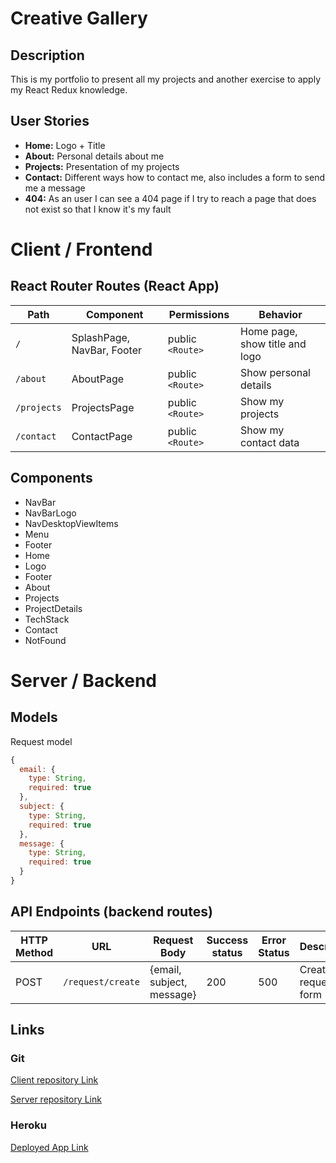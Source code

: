 # Creative Gallery

## Description

This is my portfolio to present all my projects and another exercise to apply my React Redux knowledge.

## User Stories

-  **Home:** Logo + Title
-  **About:** Personal details about me 
-  **Projects:** Presentation of my projects
-  **Contact:** Different ways how to contact me, also includes a form to send me a message
-  **404:** As an user I can see a 404 page if I try to reach a page that does not exist so that I know it's my fault

# Client / Frontend

## React Router Routes (React App)
| Path                      | Component                      | Permissions | Behavior                                                     |
| --------------- | ----------------| ----------- | -----------------|
| `/`                       | SplashPage, NavBar, Footer     | public `<Route>` | Home page, show title and logo  |            
| `/about`                  | AboutPage                      | public `<Route>` | Show personal details           |
| `/projects`               | ProjectsPage                   | public `<Route>` | Show my projects                |
| `/contact`                | ContactPage                    | public `<Route>` | Show my contact data            |

## Components

- NavBar
- NavBarLogo
- NavDesktopViewItems
- Menu
- Footer
- Home
- Logo
- Footer
- About
- Projects
- ProjectDetails
- TechStack
- Contact
- NotFound

# Server / Backend

## Models

Request model

```javascript
{
  email: {
    type: String,
    required: true
  },
  subject: {
    type: String,
    required: true
  },
  message: {
    type: String,
    required: true
  }
}
```

## API Endpoints (backend routes)

| HTTP Method | URL                     | Request Body                 | Success status | Error Status | Description                    |
| ------ | ------------- | ------------------ | --------- | ------- | --------------- |
| POST        | `/request/create`       | {email, subject, message}    | 200            | 500          | Create a request if form       ||             |                         |                              |                |              | fields are not empty           |


## Links

### Git

[Client repository Link](https://github.com/christiangerbig/creative-gallery-client)

[Server repository Link](https://github.com/christiangerbig/creative-gallery-server)

### Heroku

[Deployed App Link](https://creativegallery.herokuapp.com/)